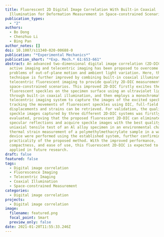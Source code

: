 ```yaml
---
title: Fluorescent 2D Digital Image Correlation With Built‐in Coaxial
  Illumination for Deformation Measurement in Space‐constrained Scenarios
publication_types:
  - "2"
authors:
  - Bo Dong
  - Chenzhuo Li
  - Bing Pan
author_notes: []
doi: 10.1007/s11340-020-00688-0
publication: "*Experimental Mechanics*"
publication_short: "*Exp. Mech.* 61:653-661"
abstract: An advanced two-dimensional digital image correlation (2D-DIC) using
  active imaging and telecentric imaging has been proposed to overcome the
  problems of out-of-plane motion and ambient light variation. Here, the
  technique is further improved by combining built-in coaxial illumination and
  telecentric fluorescent imaging to provide quality 2D-DIC measurement even in
  space-constrained scenarios. This improved 2D-DIC firstly excites the
  fluorescent speckles on the specimen surface using an ultraviolet light source
  through built-in coaxial illumination, and then employs a monochromatic
  telecentric imaging system to capture the images of the excited speckles. By
  tracking the movements of fluorescent speckles using DIC, full-field
  displacements and strains can be retrieved. For validation, the quality of
  speckle images captured by three different 2D-DIC systems was firstly
  evaluated, proving that the proposed fluorescent 2D-DIC can eliminate the
  specular reflections and acquire speckle images with the best quality. A
  uniaxial tensile test of an Al alloy specimen in an environmental chamber and
  thermal strain measurement of a polymethylmethacrylate sample in a water bath
  device were performed using the established system, further confirming the
  practicality of the proposed method. With the improved performance,
  compactness, and ease of use, this fluorescent 2D-DIC is expected to be widely
  applied in future research.
draft: false
featured: false
tags:
  - Digital image correlation
  - Fluorescence Imaging
  - Telecentric Imaging
  - Coaxial Illumination
  - Space-constrained Measurement
categories:
  - Digital image correlation
projects:
  - Digital image correlation
image:
  filename: featured.png
  focal_point: Smart
  preview_only: false
date: 2021-01-20T11:55:33.246Z
---
```

